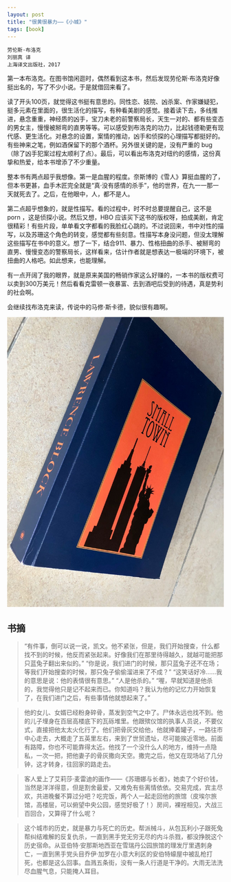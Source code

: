 ```yaml
---
layout: post
title: "很黄很暴力——《小城》"
tags: [book]
---
```


    劳伦斯·布洛克
    刘丽真 译
    上海译文出版社，2017

第一本布洛克。在图书馆闲逛时，偶然看到这本书，然后发现劳伦斯·布洛克好像挺出名的，写了不少小说。于是就借回来看了。

读了开头100页，就觉得这书挺有意思的。同性恋、妓院、凶杀案、作家嫌疑犯，挺多元素在里面的，很生活化的描写，有种看美剧的感觉。接着读下去，多线推进，悬念重重，神经质的凶手，宝刀未老的前警察局长，天生一对的、都有些变态的男女主，慢慢被掰弯的直男等等。可以感受到布洛克的功力，比起钱德勒更有现代感、更生活化。对悬念的设置，案情的推动，凶手和侦探的心理描写都挺好的。有些神来之笔，例如酒保留下的那个酒杯。另外很关键的是，没有严重的 bug （除了凶手犯案过程太顺利了点）。最后，可以看出布洛克对纽约的感情，这份真挚和热爱，给本书增添了不少重量。

整本书有两点超乎我想像。第一是血腥的程度。奈斯博的《雪人》算挺血腥的了，但本书更甚，血手木匠完全就是“真·没有感情的杀手”，他的世界，在九一一那一天就死去了。之后，在他眼中，人，都不是人。

第二点超乎想象的，就是性描写。看的过程中，时不时总要提醒自己，这不是 porn ，这是侦探小说。然后又想，HBO 应该买下这书的版权呀，拍成美剧，肯定很精彩！有些片段，单单看文字都看的我脸红心跳的。不过说回来，书中对性的描写，以及苏珊这个角色的转变，感觉都有些刻意。性描写本身没问题，但没太理解这些描写在书中的意义。想了一下，结合911、暴力、性格扭曲的杀手、被掰弯的直男、慢慢变态的警察局长，这样看来，估计作者就是想表达一极端的环境下，被扭曲的人格吧。如此想来，也能理解。

有一点开阔了我的眼界，就是原来美国的畅销作家这么好赚的，一本书的版权费可以卖到300万美元！然后看看克雷顿一夜暴富、去到酒吧后受到的待遇，真是势利的社会啊。

会继续找布洛克来读，传说中的马修·斯卡德，貌似很有趣啊。

![small-town](/images/blog/2019-06-14-small-town.jpg)

<!--more-->

## 书摘

> “有件事，倒可以说一说，凯文。他不紧张，但是，我们开始搜查，什么都找不到的时候，他反而紧张起来。好像我们在那里待得越久，就越可能把那只蓝兔子翻出来似的。” 
> “你是说，我们进门的时候，那只蓝兔子还不在场；等我们开始搜查的时候，那只兔子偷偷溜进来了不成？” 
> “这笑话好冷……我的意思是说：他的表情很有意思。” 
> “人是他杀的。” 
> “喔，早就知道是他杀的，我觉得他只是记不起来而已。你知道吗？我认为他的记忆力开始恢复了，在我们进门之后，有些事情他就想起来了。”

> 他的女儿、女婿已经粉身碎骨，蒸发到空气之中了。尸体永远也找不到。他的儿子埋身在百层高楼底下的瓦砾堆里。他跟殡仪馆的执事人员说，不要仪式，直接把他太太火化行了。他们把骨灰交给他，他就捧着罐子，一路往市中心走去，大概走了五英里左右，来到了世贸遗址，尽可能挨近零地。前面有路障，你也不可能靠得太近。他找了一个没什么人的地方，维持一点隐私，一次一把，把他妻子的骨灰撒向天空。撒完之后，他又在现场站了几分钟，这才转身，往回家的路走去。

> 客人爱上了艾莉莎·麦雷迪的画作——《苏珊娜与长者》，她卖了个好价钱，当然是洋洋得意，但是割舍最爱，又难免有些离情依依。交易完成，宾主尽欢，共进晚餐不算过分吧？吃完饭，两个人一起走回他的旅馆（皮埃尔旅馆，高楼层，可以俯望中央公园，感觉好极了！）房间，裸裎相见，大战三百回合，又算得了什么呢？

> 这个城市的历史，就是暴力与死亡的历史。帮派械斗，从包瓦利小子跟死兔帮纠结难解的反复仇杀，一直到黑手党无穷无尽的内斗杀戮，都没挣脱这个历史宿命。从亚伯特·安那斯地西亚在雪瑞丹公园旅馆的理发厅里遇刺身亡，一直到黑手党头目乔伊·加罗在小意大利区的安伯特蠔屋中被乱枪打死，也都是这么回事。血溅五条街，没有一条人行道是干净的。大雨无法洗尽血腥气息，只能掩人耳目。
